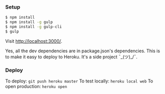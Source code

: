 ### Setup

```sh
$ npm install
$ npm install -g gulp
$ npm install -g gulp-cli
$ gulp
```

Visit <http://localhost:3000/>.

Yes, all the dev dependencies are in package.json's dependencies.  This is to make it easy to deploy to Heroku.  It's a side project ¯\_(ツ)_/¯.

### Deploy

To deploy: `git push heroku master`
To test locally: `heroku local web`
To open production: `heroku open`
